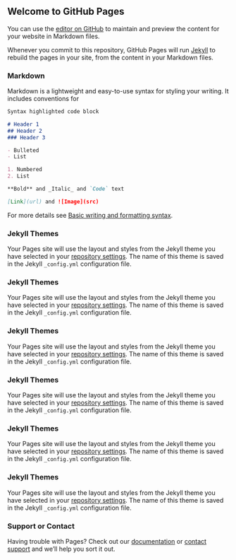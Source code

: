 ## Welcome to GitHub Pages

You can use the [editor on GitHub](https://github.com/msm216/sensors_comparing/edit/master/docs/index.md) to maintain and preview the content for your website in Markdown files.

Whenever you commit to this repository, GitHub Pages will run [Jekyll](https://jekyllrb.com/) to rebuild the pages in your site, from the content in your Markdown files.

### Markdown

Markdown is a lightweight and easy-to-use syntax for styling your writing. It includes conventions for

```markdown
Syntax highlighted code block

# Header 1
## Header 2
### Header 3

- Bulleted
- List

1. Numbered
2. List

**Bold** and _Italic_ and `Code` text

[Link](url) and ![Image](src)
```

For more details see [Basic writing and formatting syntax](https://docs.github.com/en/github/writing-on-github/getting-started-with-writing-and-formatting-on-github/basic-writing-and-formatting-syntax).

### Jekyll Themes

Your Pages site will use the layout and styles from the Jekyll theme you have selected in your [repository settings](https://github.com/msm216/sensors_comparing/settings/pages). The name of this theme is saved in the Jekyll `_config.yml` configuration file.

### Jekyll Themes

Your Pages site will use the layout and styles from the Jekyll theme you have selected in your [repository settings](https://github.com/msm216/sensors_comparing/settings/pages). The name of this theme is saved in the Jekyll `_config.yml` configuration file.

### Jekyll Themes

Your Pages site will use the layout and styles from the Jekyll theme you have selected in your [repository settings](https://github.com/msm216/sensors_comparing/settings/pages). The name of this theme is saved in the Jekyll `_config.yml` configuration file.

### Jekyll Themes

Your Pages site will use the layout and styles from the Jekyll theme you have selected in your [repository settings](https://github.com/msm216/sensors_comparing/settings/pages). The name of this theme is saved in the Jekyll `_config.yml` configuration file.

### Jekyll Themes

Your Pages site will use the layout and styles from the Jekyll theme you have selected in your [repository settings](https://github.com/msm216/sensors_comparing/settings/pages). The name of this theme is saved in the Jekyll `_config.yml` configuration file.

### Jekyll Themes

Your Pages site will use the layout and styles from the Jekyll theme you have selected in your [repository settings](https://github.com/msm216/sensors_comparing/settings/pages). The name of this theme is saved in the Jekyll `_config.yml` configuration file.

### Support or Contact

Having trouble with Pages? Check out our [documentation](https://docs.github.com/categories/github-pages-basics/) or [contact support](https://support.github.com/contact) and we’ll help you sort it out.
